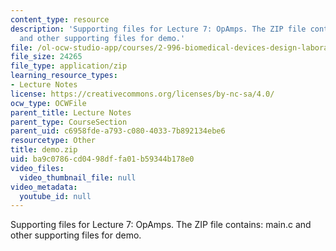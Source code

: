 ```yaml
---
content_type: resource
description: 'Supporting files for Lecture 7: OpAmps. The ZIP file contains: main.c
  and other supporting files for demo.'
file: /ol-ocw-studio-app/courses/2-996-biomedical-devices-design-laboratory-fall-2007/ba9c0786cd0498dffa01b59344b178e0_demo.zip
file_size: 24265
file_type: application/zip
learning_resource_types:
- Lecture Notes
license: https://creativecommons.org/licenses/by-nc-sa/4.0/
ocw_type: OCWFile
parent_title: Lecture Notes
parent_type: CourseSection
parent_uid: c6958fde-a793-c080-4033-7b892134ebe6
resourcetype: Other
title: demo.zip
uid: ba9c0786-cd04-98df-fa01-b59344b178e0
video_files:
  video_thumbnail_file: null
video_metadata:
  youtube_id: null
---
```

Supporting files for Lecture 7: OpAmps. The ZIP file contains: main.c and other supporting files for demo.